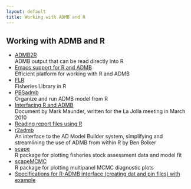 ```yaml
---
layout: default
title: Working with ADMB and R
---
```

<h2>Working with ADMB and R</h2>

* [ADMB2R](/tools/r/admb2r) <br/>ADMB output that can be read directly into R
* [Emacs support for R and ADMB](/tools/r/emacs-support) <br/>Efficient platform for working with R and ADMB
* [FLR](/tools/r/flr) <br/>Fisheries Library in R
* [PBSadmb](/tools/r/pbsadmb) <br/>Organize and run ADMB model from R
* [Interfacing R and ADMB](/tools/r/interfacing-r-and-admb) <br/>Document by Mark Maunder, written for the La Jolla meeting in March 2010
* [Reading report files using R](/tools/r/reading-report-files-using-r)
* [r2admb](/tools/r/r2admb) <br/>An interface to the AD Model Builder system, simplifying and streamlining the use of ADMB from within R by Ben Bolker
* [scape](/tools/r/scape) <br/>R package for plotting fisheries stock assessment data and model fit
* [scapeMCMC](/tools/r/scapemcmc) <br/>R package for plotting multipanel MCMC diagnostic plots
* [Specifications for R-ADMB interface (creating dat and pin files) with example](/tools/r/Specifications%20of%20functions%20to%20generate%20dat%20and%20pin%20files%20for%20PBSadmb%20R%20project.doc/view)

